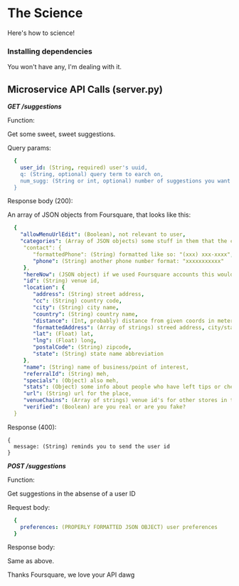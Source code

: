 # The Science

Here's how to science!

### Installing dependencies
You won't have any, I'm dealing with it.

## Microservice API Calls (server.py)
**_GET /suggestions_**

Function:

Get some sweet, sweet suggestions.

Query params:
```yaml
  {
    user_id: (String, required) user's uuid,
    q: (String, optional) query term to earch on,
    num_sugg: (String or int, optional) number of suggestions you want back
  }
```

Response body (200):

An array of JSON objects from Foursquare, that looks like this:

```yaml
  {
    "allowMenuUrlEdit": (Boolean), not relevant to user,
    "categories": (Array of JSON objects) some stuff in them that the client doesn't need to see
     "contact": {
        "formattedPhone": (String) formatted like so: "(xxx) xxx-xxxx",
        "phone": (String) another phone number format: "xxxxxxxxxxx"
     },
     "hereNow": (JSON object) if we used Foursquare accounts this would matter,
     "id": (String) venue id,
     "location": {
        "address": (String) street address,
        "cc": (String) country code,
        "city": (String) city name,
        "country": (String) country name,
        "distance": (Int, probably) distance from given coords in meters,
        "formattedAddress": (Array of strings) streed address, city/state/zip, country,
        "lat": (Float) lat,
        "lng": (Float) long,
        "postalCode": (String) zipcode,
        "state": (String) state name abbreviation
     },
     "name": (String) name of business/point of interest,
     "referralId": (String) meh,
     "specials": (Object) also meh,
     "stats": (Object) some info about people who have left tips or checked in here,
     "url": (String) url for the place,
     "venueChains": (Array of strings) venue id's for other stores in the chain,
     "verified": (Boolean) are you real or are you fake?
  }
```

Response (400):

```
{
  message: (String) reminds you to send the user id
}
```

**_POST /suggestions_**

Function:

Get suggestions in the absense of a user ID

Request body:
```yaml
  {
    preferences: (PROPERLY FORMATTED JSON OBJECT) user preferences
  }
```

Response body:

Same as above.


Thanks Foursquare, we love your API dawg